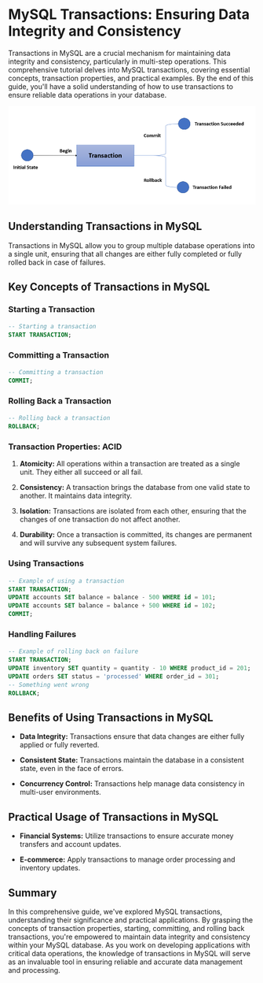 # MySQL Transactions: Ensuring Data Integrity and Consistency

Transactions in MySQL are a crucial mechanism for maintaining data integrity and consistency, particularly in multi-step operations. This comprehensive tutorial delves into MySQL transactions, covering essential concepts, transaction properties, and practical examples. By the end of this guide, you'll have a solid understanding of how to use transactions to ensure reliable data operations in your database.

![MySQL Transactions](../Assets/Transaction%20in%20MYSql.png)
## Understanding Transactions in MySQL

Transactions in MySQL allow you to group multiple database operations into a single unit, ensuring that all changes are either fully completed or fully rolled back in case of failures.

## Key Concepts of Transactions in MySQL

### Starting a Transaction

```sql
-- Starting a transaction
START TRANSACTION;
```

### Committing a Transaction

```sql
-- Committing a transaction
COMMIT;
```

### Rolling Back a Transaction

```sql
-- Rolling back a transaction
ROLLBACK;
```

### Transaction Properties: ACID

1. **Atomicity:** All operations within a transaction are treated as a single unit. They either all succeed or all fail.

2. **Consistency:** A transaction brings the database from one valid state to another. It maintains data integrity.

3. **Isolation:** Transactions are isolated from each other, ensuring that the changes of one transaction do not affect another.

4. **Durability:** Once a transaction is committed, its changes are permanent and will survive any subsequent system failures.

### Using Transactions

```sql
-- Example of using a transaction
START TRANSACTION;
UPDATE accounts SET balance = balance - 500 WHERE id = 101;
UPDATE accounts SET balance = balance + 500 WHERE id = 102;
COMMIT;
```

### Handling Failures

```sql
-- Example of rolling back on failure
START TRANSACTION;
UPDATE inventory SET quantity = quantity - 10 WHERE product_id = 201;
UPDATE orders SET status = 'processed' WHERE order_id = 301;
-- Something went wrong
ROLLBACK;
```

## Benefits of Using Transactions in MySQL

- **Data Integrity:** Transactions ensure that data changes are either fully applied or fully reverted.

- **Consistent State:** Transactions maintain the database in a consistent state, even in the face of errors.

- **Concurrency Control:** Transactions help manage data consistency in multi-user environments.

## Practical Usage of Transactions in MySQL

- **Financial Systems:** Utilize transactions to ensure accurate money transfers and account updates.

- **E-commerce:** Apply transactions to manage order processing and inventory updates.

## Summary

In this comprehensive guide, we've explored MySQL transactions, understanding their significance and practical applications. By grasping the concepts of transaction properties, starting, committing, and rolling back transactions, you're empowered to maintain data integrity and consistency within your MySQL database. As you work on developing applications with critical data operations, the knowledge of transactions in MySQL will serve as an invaluable tool in ensuring reliable and accurate data management and processing.